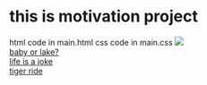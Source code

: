 <h1> this is motivation project</h1>
html code in main.html
css code in main.css
<a href="main.html">
<img src="assets/main.png">
</a><br>
<a href="babylake.md">baby or lake?</a><br>
<a href="lifememe.md">life is a joke</a><br>
<a href="tiger.md">tiger ride</a>
